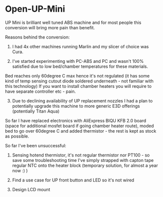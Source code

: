 # Open-UP-Mini

UP Mini is brilliant well tuned ABS machine and for most people this conversion will bring more pain than benefit.


Reasons behind the conversion:

1. I had 4x other machines running Marlin and my slicer of choice was Cura.

2. I've started experimenting with PC-ABS and PC and wasn't 100% satisfied due to low bed/chamber temperatures for these materials.

Bed reaches only 60degree C max hence it's not regulated (it has some kind of temp sensing cutout diode soldered underneath - not familiar with this technology)
If you want to install chamber heaters you will require to have separate controller etc - pain.

3. Due to declining availability of UP replacement nozzles I had a plan to potentially upgrade this machine to more generic E3D offerings (potentially Titan Aqua)


So far I have replaced electronics with AliExpress BIQU KFB 2.0 board (space for additional mosfet board if going chamber heater route), moded bed to go over 60degree C and added thermistor - the rest is kept as stock as possible.

So far I've been unsuccessful:

1. Sensing hotend thermistor, it's not regular thermistor nor PT100 - so save some troubleshooting time I've simply strapped with capton tape regular NTC onto the heater block (temporary solution, for almost a year now :) )

2. Find a use case for UP front button and LED so it's not wired

3. Design LCD mount
